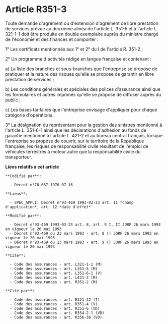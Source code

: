 # Article R351-3

Toute demande d'agrément ou d'extension d'agrément de libre prestation de services prévue au deuxième alinéa de l'article L.
351-5 et à l'article L. 321-1-1 doit être produite en double exemplaire auprès du ministre chargé de l'économie et des
finances et comporter :

1° Les certificats mentionnés aux 1° et 2° du I de l'article R. 351-2 ;

2° Un programme d'activités rédigé en langue française et contenant :

a) La liste des branches et sous-branches que l'entreprise se propose de pratiquer et la nature des risques qu'elle se
propose de garantir en libre prestation de services ;

b) Les conditions générales et spéciales des polices d'assurance ainsi que les formulaires et autres imprimés qu'elle se
propose de diffuser auprès du public ;

c) Les bases tarifaires que l'entreprise envisage d'appliquer pour chaque catégorie d'opérations.

3° La désignation du représentant pour la gestion des sinistres mentionné à l'article L. 351-6-1 ainsi que les déclarations
d'adhésion au fonds de garantie mentionné à l'article L. 421-2 et au bureau central français, lorsque l'entreprise se propose
de couvrir, sur le territoire de la République française, les risques de responsabilité civile résultant de l'emploi de
véhicules terrestres à moteur autre que la responsabilité civile du transporteur.

**Liens relatifs à cet article**

	**Codifié par**:

	  - Décret n°76-667 1976-07-16

	**Liens**:

	  - SPEC_APPLI: Décret n°93-469 1993-03-23 art. 11 *champ d'application*, art. 12 *date d'effet*

	**Modifié par**:

	  - Décret n°93-469 1993-03-23 art. 8, art. 9 I, II JORF 26 mars 1993 en vigueur le 20 mai 1993
	  - Décret n°93-469 du 23 mars 1993 - art. 8 () JORF 26 mars 1993 en vigueur le 20 mai 1993
	  - Décret n°93-469 du 23 mars 1993 - art. 9 () JORF 26 mars 1993 en vigueur le 20 mai 1993

	**Cite**:

	  - Code des assurances - art. L321-1-1 (M)
	  - Code des assurances - art. L351-5 (M)
	  - Code des assurances - art. L351-6-1 (V)
	  - Code des assurances - art. L421-2 (M)
	  - Code des assurances - art. R351-2 (M)

	**Cité par**:

	  - Code des assurances - art. R321-22 (T)
	  - Code des assurances - art. R351-4 (V)
	  - Code des assurances - art. R351-6 (VD)
	  - Code des assurances - art. R354-2-1 (VD)
	  - Code des assurances - art. R356-36 (VD)
